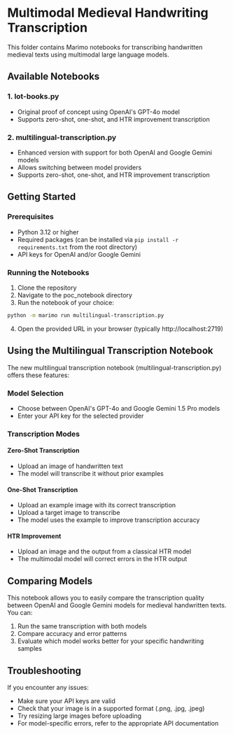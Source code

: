 # Multimodal Medieval Handwriting Transcription

This folder contains Marimo notebooks for transcribing handwritten medieval texts using multimodal large language models.

## Available Notebooks

### 1. lot-books.py
- Original proof of concept using OpenAI's GPT-4o model
- Supports zero-shot, one-shot, and HTR improvement transcription

### 2. multilingual-transcription.py
- Enhanced version with support for both OpenAI and Google Gemini models
- Allows switching between model providers
- Supports zero-shot, one-shot, and HTR improvement transcription

## Getting Started

### Prerequisites
- Python 3.12 or higher
- Required packages (can be installed via `pip install -r requirements.txt` from the root directory)
- API keys for OpenAI and/or Google Gemini

### Running the Notebooks

1. Clone the repository
2. Navigate to the poc_notebook directory
3. Run the notebook of your choice:

```bash
python -m marimo run multilingual-transcription.py
```

4. Open the provided URL in your browser (typically http://localhost:2719)

## Using the Multilingual Transcription Notebook

The new multilingual transcription notebook (multilingual-transcription.py) offers these features:

### Model Selection
- Choose between OpenAI's GPT-4o and Google Gemini 1.5 Pro models
- Enter your API key for the selected provider

### Transcription Modes

#### Zero-Shot Transcription
- Upload an image of handwritten text
- The model will transcribe it without prior examples

#### One-Shot Transcription
- Upload an example image with its correct transcription
- Upload a target image to transcribe
- The model uses the example to improve transcription accuracy

#### HTR Improvement
- Upload an image and the output from a classical HTR model
- The multimodal model will correct errors in the HTR output

## Comparing Models

This notebook allows you to easily compare the transcription quality between OpenAI and Google Gemini models for medieval handwritten texts. You can:

1. Run the same transcription with both models
2. Compare accuracy and error patterns
3. Evaluate which model works better for your specific handwriting samples

## Troubleshooting

If you encounter any issues:

- Make sure your API keys are valid
- Check that your image is in a supported format (.png, .jpg, .jpeg)
- Try resizing large images before uploading
- For model-specific errors, refer to the appropriate API documentation 